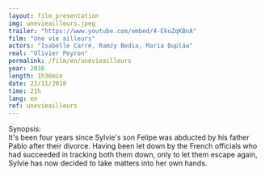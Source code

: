 ```yaml
---
layout: film_presentation
img: unevieailleurs.jpeg
trailer: "https://www.youtube.com/embed/4-EkuZqKBnA"
film: "Une vie ailleurs"
actors: "Isabelle Carré, Ramzy Bedia, María Dupláa"
real: "Olivier Peyron"
permalink: /film/en/unevieailleurs
year: 2016
length: 1h36min
date: 22/11/2018
time: 21h
lang: en
ref: unevieailleurs
---
```


<span class="name"> Synopsis:</span> <br/>
<span class="resumefilm"> It's been four years since Sylvie's son Felipe was abducted by his father Pablo after their divorce. Having been let down by the French officials who had succeeded in tracking both them down, only to let them escape again, Sylvie has now decided to take matters into her own hands. </span>

